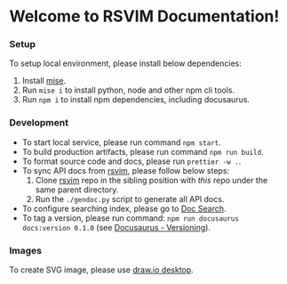 # Welcome to RSVIM Documentation!

### Setup

To setup local environment, please install below dependencies:

1. Install [mise](https://github.com/jdx/mise).
2. Run `mise i` to install python, node and other npm cli tools.
3. Run `npm i` to install npm dependencies, including docusaurus.

### Development

- To start local service, please run command `npm start`.
- To build production artifacts, please run command `npm run build`.
- To format source code and docs, please run `prettier -w .`.
- To sync API docs from [rsvim](https://github.com/rsvim/rsvim), please follow below steps:
  1. Clone [rsvim](https://github.com/rsvim/rsvim) repo in the sibling position with _this_ repo under the same parent directory.
  2. Run the `./gendoc.py` script to generate all API docs.
- To configure searching index, please go to [Doc Search](https://docsearch.algolia.com/).
- To tag a version, please run command: `npm run docusaurus docs:version 0.1.0` (see [Docusaurus - Versioning](https://docusaurus.io/docs/versioning)).

### Images

To create SVG image, please use [draw.io desktop](https://github.com/jgraph/drawio-desktop/releases).
